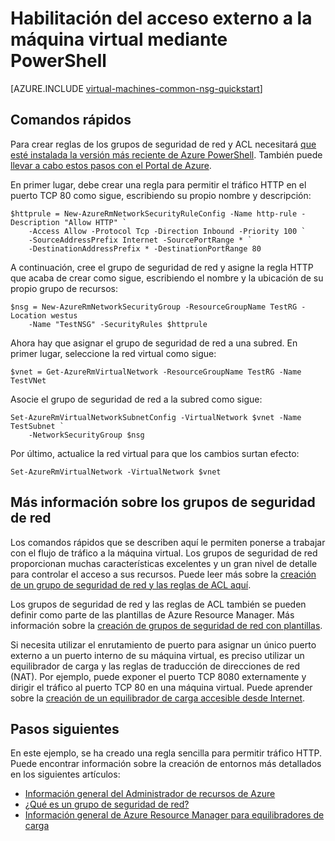 <properties
   pageTitle="Habilitación del acceso externo a la máquina virtual mediante PowerShell | Microsoft Azure"
   description="Obtenga información sobre cómo abrir un puerto o crear un punto de conexión que permita el acceso externo a la máquina virtual de Windows con el modo de implementación de Resource Manager y Azure PowerShell"
   services="virtual-machines-windows"
   documentationCenter=""
   authors="iainfoulds"
   manager="timlt"
   editor=""/>

<tags
   ms.service="virtual-machines-windows"
   ms.devlang="na"
   ms.topic="article"
   ms.tgt_pltfrm="vm-windows"
   ms.workload="infrastructure-services"
   ms.date="05/24/2016"
   ms.author="iainfou"/>

# Habilitación del acceso externo a la máquina virtual mediante PowerShell
[AZURE.INCLUDE [virtual-machines-common-nsg-quickstart](../../includes/virtual-machines-common-nsg-quickstart.md)]

## Comandos rápidos
Para crear reglas de los grupos de seguridad de red y ACL necesitará [que esté instalada la versión más reciente de Azure PowerShell](../powershell-install-configure.md). También puede [llevar a cabo estos pasos con el Portal de Azure](virtual-machines-windows-nsg-quickstart-portal.md).

En primer lugar, debe crear una regla para permitir el tráfico HTTP en el puerto TCP 80 como sigue, escribiendo su propio nombre y descripción:

```
$httprule = New-AzureRmNetworkSecurityRuleConfig -Name http-rule -Description "Allow HTTP" `
    -Access Allow -Protocol Tcp -Direction Inbound -Priority 100 `
    -SourceAddressPrefix Internet -SourcePortRange * `
    -DestinationAddressPrefix * -DestinationPortRange 80
```

A continuación, cree el grupo de seguridad de red y asigne la regla HTTP que acaba de crear como sigue, escribiendo el nombre y la ubicación de su propio grupo de recursos:

```
$nsg = New-AzureRmNetworkSecurityGroup -ResourceGroupName TestRG -Location westus 
    -Name "TestNSG" -SecurityRules $httprule
```

Ahora hay que asignar el grupo de seguridad de red a una subred. En primer lugar, seleccione la red virtual como sigue:

```
$vnet = Get-AzureRmVirtualNetwork -ResourceGroupName TestRG -Name TestVNet
```

Asocie el grupo de seguridad de red a la subred como sigue:

```
Set-AzureRmVirtualNetworkSubnetConfig -VirtualNetwork $vnet -Name TestSubnet `
    -NetworkSecurityGroup $nsg
```

Por último, actualice la red virtual para que los cambios surtan efecto:

```
Set-AzureRmVirtualNetwork -VirtualNetwork $vnet
```


## Más información sobre los grupos de seguridad de red
Los comandos rápidos que se describen aquí le permiten ponerse a trabajar con el flujo de tráfico a la máquina virtual. Los grupos de seguridad de red proporcionan muchas características excelentes y un gran nivel de detalle para controlar el acceso a sus recursos. Puede leer más sobre la [creación de un grupo de seguridad de red y las reglas de ACL aquí](../virtual-network/virtual-networks-create-nsg-arm-ps.md).

Los grupos de seguridad de red y las reglas de ACL también se pueden definir como parte de las plantillas de Azure Resource Manager. Más información sobre la [creación de grupos de seguridad de red con plantillas](../virtual-network/virtual-networks-create-nsg-arm-template.md).

Si necesita utilizar el enrutamiento de puerto para asignar un único puerto externo a un puerto interno de su máquina virtual, es preciso utilizar un equilibrador de carga y las reglas de traducción de direcciones de red (NAT). Por ejemplo, puede exponer el puerto TCP 8080 externamente y dirigir el tráfico al puerto TCP 80 en una máquina virtual. Puede aprender sobre la [creación de un equilibrador de carga accesible desde Internet](../load-balancer/load-balancer-get-started-internet-arm-ps.md).

## Pasos siguientes
En este ejemplo, se ha creado una regla sencilla para permitir tráfico HTTP. Puede encontrar información sobre la creación de entornos más detallados en los siguientes artículos:

- [Información general del Administrador de recursos de Azure](../resource-group-overview.md)
- [¿Qué es un grupo de seguridad de red?](../virtual-network/virtual-networks-nsg.md)
- [Información general de Azure Resource Manager para equilibradores de carga](../load-balancer/load-balancer-arm.md)

<!---HONumber=AcomDC_0601_2016-->